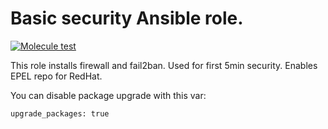# Basic security Ansible role.

[![Molecule test](https://github.com/Android60-projects/ansible-role-security/actions/workflows/molecule.yml/badge.svg)](https://github.com/Android60-projects/ansible-role-security/actions/workflows/molecule.yml)

This role installs firewall and fail2ban.  Used for first 5min security. Enables EPEL repo for RedHat.

You can disable package upgrade with this var:
```
upgrade_packages: true
```